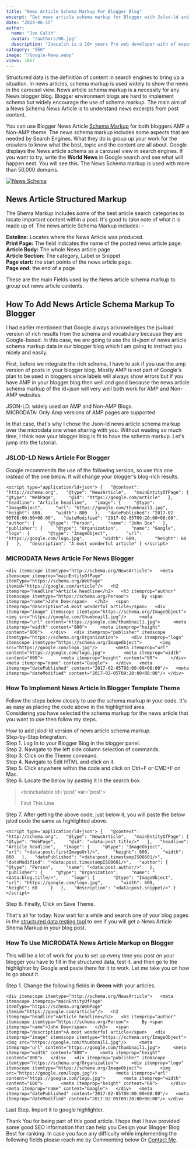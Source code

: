 ```yaml
---
title: "News Article Schema Markup For Blogger Blog"
excerpt: "Get news article schema markup for Blogger with Jslod-ld and microdata. Best structured data for news blogger websites to snippets in Google."
date: "2024-06-15"
author:
  name: "Joe Calih"
  avatar: "/authors/08.jpg"
  description: "Joecalih is a 10+ years Pro web developer with of experience in React and Next.js."
category: "SEO"
image: "/Google-News.webp"
views: 1867
---
```



Structured data is the definition of content in search engines to bring up a situation. In news articles, schema markup is used widely to show the news in the carousel view. News article schema markup is a necessity for any News blogger blog. Blogger environment blogs are hard to implement schema but widely encourage the use of schema markup. The main aim of a News Schema News Article is to understand news excerpts from post content.

You can use Blogger News Article [Schema Markup](https://joecalih.co.ke/how-to-add-schema-markup-to-blogger-website/) for both bloggers AMP a Non-AMP theme. The news schema markup includes some aspects that are needed by Search Engines. What they do is group up your work for the crawlers to know what the best, topic and the content are all about. Google displays the News article schema as a carousel view in search engines. If you want to try, write the **World News** in Google search and see what will happen next. You will see this. The News Schema markup is used with more than 50,000 domains.

[![News Schema](https://blogger.googleusercontent.com/img/b/R29vZ2xl/AVvXsEisryjBWjbSRKLYNgLZUzZKFvIyyGSWvUoBrURA8ye4HkMUySjimi7JKkBibR-RVXgt6tRZhs3JB1_M5kGbKn5_q9evqBQclWm95TW4s8Ui7qip1cre-YdQnL3UbxzO1HhWefRndpDmsg-0bkRjSmwNcq3YYb1z168zgnCse0uXuj6c6wiZUCiJt1IDtVdU/s16000/News%20Article%20Schema%20Markup%20For%20Blogger%20Blog.png "News Schema")](https://blogger.googleusercontent.com/img/b/R29vZ2xl/AVvXsEisryjBWjbSRKLYNgLZUzZKFvIyyGSWvUoBrURA8ye4HkMUySjimi7JKkBibR-RVXgt6tRZhs3JB1_M5kGbKn5_q9evqBQclWm95TW4s8Ui7qip1cre-YdQnL3UbxzO1HhWefRndpDmsg-0bkRjSmwNcq3YYb1z168zgnCse0uXuj6c6wiZUCiJt1IDtVdU/s771/News%20Article%20Schema%20Markup%20For%20Blogger%20Blog.png)

## News Article Structured Markup

The Shema Markup includes some of the best article search categories to locate important content within a post. It's good to take note of what it is made up of. The news article Schema Markup includes: -

**Dateline:** Locates where the News Article was produced.  
**Print Page:** The field indicates the name of the posted news article page.  
**Article Body:** The whole News article page  
**Article Section:** The category, Label or Snippet  
**Page start:** the start points of the news article page.  
**Page end:** the end of a page

These are the main Fields used by the News article schema markup to group out news article contents.

## How To Add News Article Schema Markup To Blogger

I had earlier mentioned that Google always acknowledges the js+load version of rich results from the schema and vocabulary because they are Google-based. In this case, we are going to use the ld+json of news article schema markup data in our blogger blog which I am going to instruct you nicely and easily.

First, before we integrate the rich schema, I have to ask if you use the amp version of posts in your blogger blog. Mostly AMP is not part of Google's plan to be used in bloggers since labels will always show errors but if you have AMP in your blogger blog then well and good because the news article schema markup of the ld+json will very well both work for AMP and Non-AMP websites.

JSON-LD: widely used on AMP and Non-AMP Blogs.  
MICRODATA: Only Amp versions of AMP pages are supported

In that case, that's why I chose the Json-ld news article schema markup over the microdata one when sharing with you. Without wasting so much time, I think now your blogger blog is fit to have the schema markup. Let's jump into the tutorial.

### JSLOD-LD News Article For Blogger

Google recommends the use of the following version, so use this one instead of the one below. It will change your blogger's blog-rich results.

```
<script type="application/ld+json"> {   "@context": "http://schema.org",   "@type": "NewsArticle",   "mainEntityOfPage": {     "@type": "WebPage",     "@id": "https://google.com/article"   },   "headline": "Article headline",   "image": {     "@type": "ImageObject",     "url": "https://google.com/thumbnail1.jpg",     "height": 800,     "width": 800   },   "datePublished": "2017-02-05T08:00:00+08:00",   "dateModified": "2017-02-05T09:20:00+08:00",   "author": {     "@type": "Person",     "name": "John Doe"   },    "publisher": {     "@type": "Organization",     "name": "Google",     "logo": {       "@type": "ImageObject",       "url": "https://google.com/logo.jpg",       "width": 600,       "height": 60     }   },   "description": "A most wonderful article" } </script> 
```

### MICRODATA News Article For News Blogger

```
<div itemscope itemtype="http://schema.org/NewsArticle">   <meta itemscope itemprop="mainEntityOfPage"  itemType="https://schema.org/WebPage" itemid="https://google.com/article"/>   <h2 itemprop="headline">Article headline</h2>   <h3 itemprop="author" itemscope itemtype="https://schema.org/Person">     By <span itemprop="name">John Doe</span>   </h3>   <span itemprop="description">A most wonderful article</span>   <div itemprop="image" itemscope itemtype="https://schema.org/ImageObject">     <img src="https://google.com/thumbnail1.jpg"/>     <meta itemprop="url" content="https://google.com/thumbnail1.jpg">     <meta itemprop="width" content="800">     <meta itemprop="height" content="800">   </div>   <div itemprop="publisher" itemscope itemtype="https://schema.org/Organization">     <div itemprop="logo" itemscope itemtype="https://schema.org/ImageObject">       <img src="https://google.com/logo.jpg"/>       <meta itemprop="url" content="https://google.com/logo.jpg">       <meta itemprop="width" content="600">       <meta itemprop="height" content="60">     </div>     <meta itemprop="name" content="Google">   </div>   <meta itemprop="datePublished" content="2017-02-05T08:00:00+08:00"/>   <meta itemprop="dateModified" content="2017-02-05T09:20:00+08:00"/> </div> 
```

### How To Implement News Article In Blogger Template Theme

Follow the steps below closely to use the schema markup in your code. It's as easy as placing the code above in the highlighted area.  
Considering you have selected the schema markup for the news article that you want to use then follow my steps.

How to add jslod-ld version of news article schema markup.  
Step-by-Step Integration.  
Step 1. Log In to your Blogger Blog in the blogger panel.  
Step 2. Navigate to the left side column selection of commands.  
Step 3. Click on the Theme command.  
Step 4. Navigate to Edit HTML and click on it.  
Step 5. Click anywhere within the code and click on Ctrl+F or CMD+F on Mac.  
Step 6. Locate the below by pasting it in the search box.

> <b:includable id='post' var='post'><article class='post hentry' itemscope='itemscope' itemtype='http://schema.org/Blog'>
> 
> Find This Line

Step 7. After getting the above code, just below it, you will paste the below jslod code the same as highlighted above.

```
<script type='application/ld+json'> {   "@context": "http://schema.org",   "@type": "NewsArticle",   "mainEntityOfPage": {     "@type": "WebPage",     "@id": "<data:post.title/>"   },   "headline": "Article headline",   "image": {     "@type": "ImageObject",     "url": "<data:post.firstImageUrl/>",     "height": 800,     "width": 800   },   "datePublished": "<data:post.timestampISO8601/>",   "dateModified": "<data:post.timestampISO8601/>",   "author": {     "@type": "Person",     "name": "<data:post.author/>"   },    "publisher": {     "@type": "Organization",     "name": "<data:blog.title/>",     "logo": {       "@type": "ImageObject",       "url": "https://google.com/logo.jpg",       "width": 600,       "height": 60     }   },   "description": "<data:post.snippet/>" } </script>
```

Step 8. Finally, Click on Save Theme.

That's all for today. Now wait for a while and search one of your blog pages in the [structured data testing tool](https://search.google.com/structured-data/testing-tool) to see if you will get a News Article Shema Markup in your blog post.

### How To Use MICRODATA News Article Markup on Blogger

This will be a lot of work for you to set up every time you post on your blogger you have to fill in the structured data, test it, and then go to the highlighter by Google and paste there for it to work. Let me take you on how to go about it.

Step 1. Change the following fields in **Green** with your articles.

```
<div itemscope itemtype="http://schema.org/NewsArticle">   <meta itemscope itemprop="mainEntityOfPage"  itemType="https://schema.org/WebPage" itemid="https://google.com/article"/>   <h2 itemprop="headline">Article headline</h2>   <h3 itemprop="author" itemscope itemtype="https://schema.org/Person">     By <span itemprop="name">John Doe</span>   </h3>   <span itemprop="description">A most wonderful article</span>   <div itemprop="image" itemscope itemtype="https://schema.org/ImageObject">     <img src="https://google.com/thumbnail1.jpg"/>     <meta itemprop="url" content="https://google.com/thumbnail1.jpg">     <meta itemprop="width" content="800">     <meta itemprop="height" content="800">   </div>   <div itemprop="publisher" itemscope itemtype="https://schema.org/Organization">     <div itemprop="logo" itemscope itemtype="https://schema.org/ImageObject">       <img src="https://google.com/logo.jpg"/>       <meta itemprop="url" content="https://google.com/logo.jpg">       <meta itemprop="width" content="600">       <meta itemprop="height" content="60">     </div>     <meta itemprop="name" content="Google">   </div>   <meta itemprop="datePublished" content="2017-02-05T08:00:00+08:00"/>   <meta itemprop="dateModified" content="2017-02-05T09:20:00+08:00"/> </div> 
```

Last Step. Import it to google highlighter.

Thank You for being part of this good article. I hope that I have provided some good SEO information that can help you Design your Blogger Blog Best for ranking. In case you face any difficulty while implementing the following fields please reach me by Commenting below Or [Contact Me](/contact).